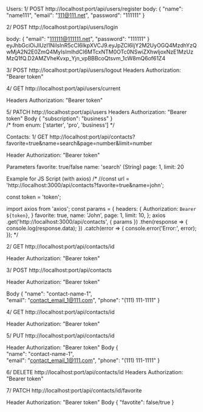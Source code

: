 Users:
1/
POST http://localhost:port/api/users/register
body: 
{
  "name": "name111",
  "email": "111@111.net",
  "password": "111111"
}

2/
POST http://localhost:port/api/users/login

body: 
{
  "email": "111111@111111.net",
  "password": "111111"
}
eyJhbGciOiJIUzI1NiIsInR5cCI6IkpXVCJ9.eyJpZCI6IjY2M2UyOGQ4MzdhYzQwMjA2N2E0ZmQ4MyIsImlhdCI6MTcxNTM0OTc0NSwiZXhwIjoxNzE1MzUzMzQ1fQ.D2AMZVheKvxp_Yjn_vpBBBcoQtsvm_1cW8mQ6of61Z4

3/
POST http://localhost:port/api/users/logout
Headers
Authorization: "Bearer token"

4/ 
GET http://localhost:port/api/users/current

Headers
Authorization: "Bearer token"
 
5/ 
PATCH http://localhost:port/api/users
Headers
Authorization: "Bearer token"
Body 
{
  "subscription": "business"
}  
  /* from enum: ['starter', 'pro', 'business'] */





Contacts:
1/ 
GET http://localhost:port/api/contacts?favorite=true&name=search&page=number&limit=number

Header
Authorization: "Bearer token"

Parameters
favorite: true/false
name: 'search' (String)
page: 1,
limit: 20

Example for JS Script (with axios)
/*
//const url = 'http://localhost:3000/api/contacts?favorite=true&name=john';

const token = 'token';

import axios from 'axios';
const params = {
  headers: {
    Authorization: `Bearer ${token}`,
  }
  favorite: true, 
  name: 'John', 
  page: 1, 
  limit: 10, 
};
axios
  .get('http://localhost:3000/api/contacts', { params })
  .then(response => {
    console.log(response.data);
  })
  .catch(error => {
    console.error('Error:', error);
  });
*/

2/
GET http://localhost:port/api/contacts/id

Header
Authorization: "Bearer token"

3/
POST http://localhost:port/api/contacts

Header
Authorization: "Bearer token"

Body
{
  "name": "contact-name-1",  
  "email": "contact_email_1@111.com",
  "phone": "(111) 111-1111"
}


4/
GET http://localhost:port/api/contacts/id

Header
Authorization: "Bearer token"

5/
PUT http://localhost:port/api/contacts/id

Header
Authorization: "Bearer token"
Body
{    
  "name": "contact-name-1",  
  "email": "contact_email_1@111.com",
  "phone": "(111) 111-1111"
}

6/ 
DELETE http://localhost:port/api/contacts/id
Headers
Authorization: "Bearer token"

7/
PATCH http://localhost:port/api/contacts/id/favorite

Header
Authorization: "Bearer token"
Body
{ 
  "favotite": false/true
}